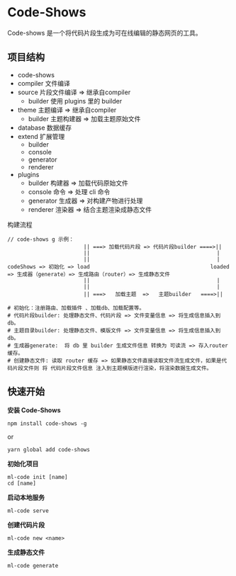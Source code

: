 # Code-Shows
Code-shows 是一个将代码片段生成为可在线编辑的静态网页的工具。

## 项目结构
- code-shows        
- compiler      文件编译
- source        片段文件编译 => 继承自compiler
    - builder   使用 plugins 里的 builder
- theme         主题编译 =>  继承自compiler
    - builder   主题构建器 => 加载主题原始文件
- database      数据缓存
- extend        扩展管理
    - builder   
    - console   
    - generator 
    - renderer  
- plugins       
    - builder   构建器 => 加载代码原始文件
    - console   命令   => 处理 cli 命令 
    - generator 生成器 => 对构建产物进行处理
    - renderer  渲染器 => 结合主题渲染成静态文件

构建流程
``` 
// code-shows g 示例：
                        || ===> 加载代码片段 => 代码片段builder ====>||
                        ||                                        |
                        ||                                        |
codeShows => 初始化 => load                                      loaded => 生成器（generate）=> 生成路由（router）=> 生成静态文件
                        ||                                        |
                        ||                                        |
                        || ===>   加载主题  =>   主题builder   ====>||

# 初始化：注册路由、加载插件 、加载db、加载配置等。
# 代码片段builder: 处理静态文件、代码片段 => 文件变量信息 => 将生成信息插入到 db。
# 主题目录builder: 处理静态文件、模版文件 => 文件变量信息 => 将生成信息插入到 db。
# 生成器generate:  将 db 里 builder 生成文件信息 转换为 可读流 => 存入router缓存。
# 创建静态文件: 读取 router 缓存 => 如果静态文件直接读取文件流生成文件，如果是代码片段文件则 将 代码片段文件信息 注入到主题模版进行渲染，将渲染数据生成文件。
```

## 快速开始

**安装 Code-Shows**
```
npm install code-shows -g
```
or
```
yarn global add code-shows
```

**初始化项目**
```
ml-code init [name]
cd [name]
```

**启动本地服务**
```
ml-code serve
```

**创建代码片段**
```
ml-code new <name>
```

**生成静态文件**
```
ml-code generate
```